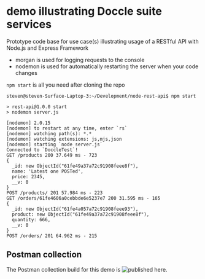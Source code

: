 # demo illustrating Doccle suite services
Prototype code base for use case(s) illustrating usage of a RESTful API with Node.js and Express Framework

- morgan is used for logging requests to the console
- nodemon is used for automatically restarting the server when your code changes

`npm start` is all you need after cloning the repo

```
steven@steven-Surface-Laptop-3:~/Development/node-rest-api$ npm start

> rest-api@1.0.0 start
> nodemon server.js

[nodemon] 2.0.15
[nodemon] to restart at any time, enter `rs`
[nodemon] watching path(s): *.*
[nodemon] watching extensions: js,mjs,json
[nodemon] starting `node server.js`
Connected to `DoccleTest`!
GET /products 200 37.649 ms - 723
{
  _id: new ObjectId("61fe49a37a72c91908feee8f"),
  name: 'Latest one POSTed',
  price: 2345,
  __v: 0
}
POST /products/ 201 57.984 ms - 223
GET /orders/61fe4606a0cebbde6e5237e7 200 31.595 ms - 165
{
  _id: new ObjectId("61fe4a057a72c91908feee93"),
  product: new ObjectId("61fe49a37a72c91908feee8f"),
  quantity: 666,
  __v: 0
}
POST /orders/ 201 64.962 ms - 215
```
## Postman collection
The Postman collection build for this demo is ![published here](https://documenter.getpostman.com/view/10824299/UVeGqkvR).